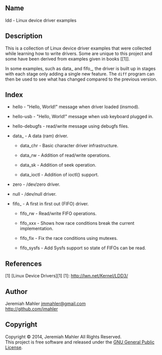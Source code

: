 ## Name

ldd - Linux device driver examples

## Description

This is a collection of Linux device driver examples that were collected
while learning how to write drivers.  Some are unique to this project
and some have been derived from examples given in books [[1]].

In some examples, such as data_ and fifo_, the driver is built up in
stages with each stage only adding a single new feature.  The `diff`
program can then be used to see what has changed compared to the
previous version.

## Index

  - hello - "Hello, World!" message when driver loaded (insmod).

  - hello-usb - "Hello, World!" message when usb keyboard plugged in.

  - hello-debugfs - read/write message using debugfs files.

  - data_ - A data (ram) driver.

	- data_chr - Basic character driver infrastructure.

	- data_rw - Addition of read/write operations.

	- data_sk - Addition of seek operation.

	- data_ioctl - Addition of ioctl() support.

  - zero - /dev/zero driver.

  - null - /dev/null driver.

  - fifo_ - A first in first out (FIFO) driver.

	- fifo_rw - Read/write FIFO operations.

	- fifo_xxx - Shows how race conditions break the current
	  implementation.

	- fifo_fix - Fix the race conditions using mutexes.

	- fifo_sysfs - Add Sysfs support so state of FIFOs can be read.

## References

  [1] [Linux Device Drivers][1]
  [1]: http://lwn.net/Kernel/LDD3/

## Author

Jeremiah Mahler <jmmahler@gmail.com><br>
<http://github.com/jmahler>

## Copyright

Copyright &copy; 2014, Jeremiah Mahler All Rights Reserved.<br>
This project is free software and released under
the [GNU General Public License][gpl].

  [gpl]: http://www.gnu.org/licenses/gpl.html

